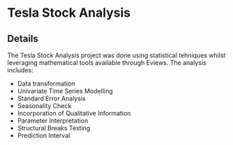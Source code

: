 # Tesla Stock Analysis
## Details
The Tesla Stock Analysis project was done using statistical tehniques whilst leveraging mathematical tools available through Eviews.
The analysis includes:
- Data transformation
- Univariate Time Series Modelling
- Standard Error Analysis
- Seasonality Check
- Incorporation of Qualitative Information
- Parameter Interpretation
- Structural Breaks Testing
- Prediction Interval
